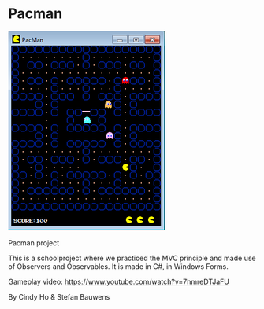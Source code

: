 # Pacman
![Example](pic2.png?raw=true "Pacman")

Pacman project

This is a schoolproject where we practiced the MVC principle and made use of Observers and Observables. It is made in C#, in Windows Forms. 

Gameplay video: https://www.youtube.com/watch?v=7hmreDTJaFU

By Cindy Ho & Stefan Bauwens
